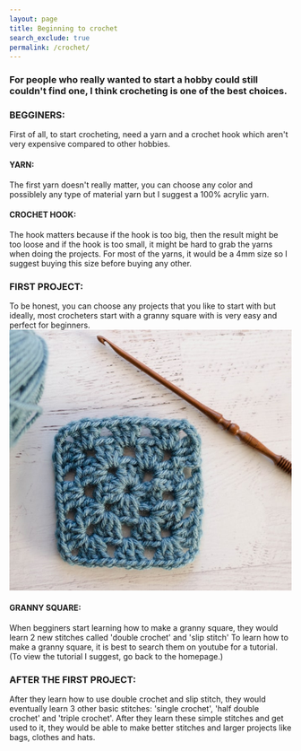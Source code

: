 ```yaml
---
layout: page 
title: Beginning to crochet
search_exclude: true
permalink: /crochet/
---
```

### For people who really wanted to start a hobby could still couldn't find one, I think crocheting is one of the best choices. 

### BEGGINERS:
First of all, to start crocheting,  need a yarn and a crochet hook which aren't very expensive compared to other hobbies.

#### YARN:
The first yarn doesn't really matter, you can choose any color and possiblely any type of material yarn but I suggest a 100% acrylic yarn.

#### CROCHET HOOK:
The hook matters because if the hook is too big, then the result might be too loose and if the hook is too small, it might be hard to grab the yarns when doing the projects. For most of the yarns, it would be a 4mm size so I suggest buying this size before buying any other.

### FIRST PROJECT:
To be honest, you can choose any projects that you like to start with but ideally, most crocheters start with a granny square with is very easy and perfect for beginners. 
    ![alt text](images/notebooks/granny-square-square.jpg)

#### GRANNY SQUARE:
When begginers start learning how to make a granny square, they would learn 2 new stitches called 'double crochet' and 'slip stitch'
To learn how to make a granny square, it is best to search them on youtube for a tutorial.
    (To view the tutorial I suggest, go back to the homepage.)

### AFTER THE FIRST PROJECT:
After they learn how to use double crochet and slip stitch, they would eventually learn 3 other basic stitches: 'single crochet', 'half double crochet' and 'triple crochet'. 
After they learn these simple stitches and get used to it, they would be able to make better stitches and larger projects like bags, clothes and hats.